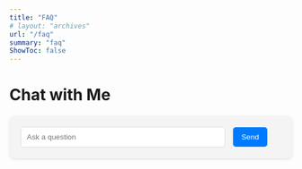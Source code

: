 ```yaml
---
title: "FAQ"
# layout: "archives"
url: "/faq"
summary: "faq"
ShowToc: false
---
```


# Chat with Me

<style>
  #chat {
    background-color: #f4f4f4;
    max-width: 100%;
    margin: 20px auto;
    padding: 20px;
    border-radius: 10px;
    box-shadow: 0 2px 4px rgba(0, 0, 0, 0.1);
  }

  #userInput {
    width: calc(100% - 100px);
    padding: 10px;
    margin-right: 10px;
    border: 1px solid #ddd;
    border-radius: 5px;
  }

  #sendButton {
    padding: 10px 15px;
    background-color: #007bff;
    color: white;
    border: none;
    border-radius: 5px;
    cursor: pointer;
  }

  #sendButton:hover {
    background-color: #0056b3;
  }

  .message {
    margin-bottom: 10px;
    padding: 10px;
    border-radius: 5px;
  }

  .user-message {
    background-color: #007bff;
    color: white;
    text-align: right;
  }

  .assistant-message {
    background-color: #e9ecef;
    color: #333;
  }
</style>

<div id="chat">
  <div id="responses"></div>
  <div id="loadingIndicator" style="display: none;">Loading...</div>
  <input type="text" id="userInput" placeholder="Ask a question">
  <button id="sendButton" onclick="ask()">Send</button>
  <input type="hidden" id="threadId">
</div>

<script>
    document.getElementById('userInput').addEventListener('keypress', function(event) {
        if (event.keyCode === 13) { // 13 是回车键的键码
            event.preventDefault(); // 阻止默认行为（防止表单提交等）
            ask(); // 调用发送消息的函数
        }
    });

    async function ask() {
        const responses = document.getElementById('responses');
        const message = document.getElementById('userInput').value;
        const threadIdInput = document.getElementById('threadId'); // 假设有一个隐藏的输入框用于存储 threadId

        if (!message.trim()) return;
        loadingIndicator.style.display = 'block';

        try {
            // 准备请求体，如果有 threadId，则一起发送
            const requestBody = { message: message };
            if (threadIdInput.value) {
                requestBody.threadId = threadIdInput.value;
            }

            // 发送请求到 Cloud Function
            const response = await fetch('https://us-central1-jay-cloud-405910.cloudfunctions.net/openai_assistant', {
                method: 'POST',
                headers: {
                    'Accept': '*/*', // 期望接收任何类型的响应
                    'Accept-Encoding': 'gzip, deflate, br', // 可接受的内容编码
                    'Connection': 'keep-alive', // 保持长连接
                    'Content-Type': 'application/json', // 发送的数据类型为 JSON
                    'User-Agent': 'Mozilla/5.0' // 设置 User-Agent
                },
                body: JSON.stringify(requestBody)
            });

            // 解析响应数据
            const data = await response.json();
            const assistantMessage = data.message;
            document.getElementById('threadId').value = data.thread_id;

            if (assistantMessage) {
                responses.innerHTML += `<div class="message user-message"><strong>You:</strong> ${message}</div>`;
                responses.innerHTML += `<div class="message assistant-message"><strong>Assistant:</strong> ${assistantMessage}</div>`;
            } else {
                console.error('No assistant message found');
            }

            // 如果响应中包含 threadId，则保存它以供后续使用
            if (data.threadId) {
                threadIdInput.value = data.threadId;
            }
        } catch (error) {
            console.error('Error:', error);
        }

        document.getElementById('userInput').value = ''; // 清空输入框
        responses.scrollTop = responses.scrollHeight; // 滚动到底部
        loadingIndicator.style.display = 'none'; // 隐藏加载提示
    }
</script>
